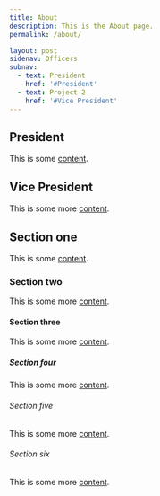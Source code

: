 ```yaml
---
title: About
description: This is the About page.
permalink: /about/

layout: post
sidenav: Officers
subnav:
  - text: President
    href: '#President'
  - text: Project 2
    href: '#Vice President'
---
```


## President

This is some [content](https://18f.gsa.gov/).

## Vice President

This is some more [content](javascript:void(0);).

## Section one

This is some [content](https://18f.gsa.gov/).

### Section two

This is some more [content](javascript:void(0);).

#### Section three

This is some more [content](#).

##### Section four

This is some more [content](https://18f.gsa.gov/).

###### Section five

This is some more [content](https://18f.gsa.gov/).

###### Section six

This is some more [content](https://18f.gsa.gov/).
